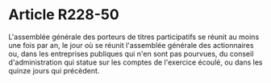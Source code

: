 # Article R228-50

L'assemblée générale des porteurs de titres participatifs se réunit au moins une fois par an, le jour où se réunit l'assemblée générale des actionnaires ou, dans les entreprises publiques qui n'en sont pas pourvues, du conseil d'administration qui statue sur les comptes de l'exercice écoulé, ou dans les quinze jours qui précèdent.
